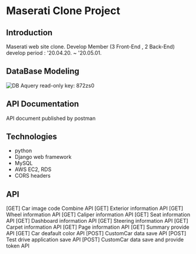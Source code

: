 # Maserati Clone Project

## Introduction
<a herf='https://www.maserati.com/kr/ko'>Maserati web</a> site clone.
Develop Member (3 Front-End , 2 Back-End) 
develop period : '20.04.20. ~ '20.05.01.

## DataBase Modeling
<a herf="https://aquerytool.com:443/aquerymain/index/?rurl=0d127070-399a-4364-960e-ca9891bd0e8a&">![DB](https://user-images.githubusercontent.com/29778054/80758924-675dfe80-8b71-11ea-87e5-7bbd096a5cf0.PNG)</a>
Aquery read-only key: 872zs0

## API Documentation
<a herf="https://documenter.getpostman.com/view/11221306/SzfDy5Ru?version=latest">API document published by postman</a>

## Technologies
- python
- Django web framework
- MySQL
- AWS EC2, RDS
- CORS headers

## API
[GET] Car image code Combine API
[GET] Exterior information API
[GET] Wheel information API
[GET] Caliper information API
[GET] Seat information API
[GET] Dashboard information API
[GET] Steering information API
[GET] Carpet information API
[GET] Page information API
[GET] Summary provide API
[GET] Car deafault color API
[POST] CustomCar data save API
[POST] Test drive application save API
[POST] CustomCar data save and provide token API